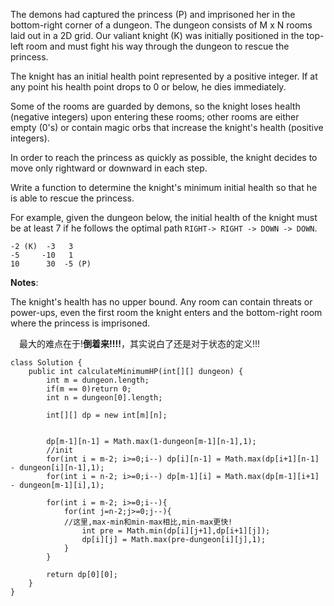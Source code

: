 The demons had captured the princess (P) and imprisoned her in the bottom-right corner of a dungeon. The dungeon consists of M x N rooms laid out in a 2D grid. Our valiant knight (K) was initially positioned in the top-left room and must fight his way through the dungeon to rescue the princess.

The knight has an initial health point represented by a positive integer. If at any point his health point drops to 0 or below, he dies immediately.

Some of the rooms are guarded by demons, so the knight loses health (negative integers) upon entering these rooms; other rooms are either empty (0's) or contain magic orbs that increase the knight's health (positive integers).

In order to reach the princess as quickly as possible, the knight decides to move only rightward or downward in each step.


Write a function to determine the knight's minimum initial health so that he is able to rescue the princess.

For example, given the dungeon below, the initial health of the knight must be at least 7 if he follows the optimal path `RIGHT-> RIGHT -> DOWN -> DOWN`.

```
-2 (K)	-3	 3
-5	   -10	 1
10	    30	-5 (P)
```

**Notes**:

The knight's health has no upper bound.
Any room can contain threats or power-ups, even the first room the knight enters and the bottom-right room where the princess is imprisoned.

&emsp;最大的难点在于!**倒着来!!!!**，其实说白了还是对于状态的定义!!!
```
class Solution {
    public int calculateMinimumHP(int[][] dungeon) {
        int m = dungeon.length;
        if(m == 0)return 0;
        int n = dungeon[0].length;
        
        int[][] dp = new int[m][n];
        
        
        dp[m-1][n-1] = Math.max(1-dungeon[m-1][n-1],1);
        //init 
        for(int i = m-2; i>=0;i--) dp[i][n-1] = Math.max(dp[i+1][n-1] - dungeon[i][n-1],1);
        for(int i = n-2; i>=0;i--) dp[m-1][i] = Math.max(dp[m-1][i+1] - dungeon[m-1][i],1);
            
        for(int i = m-2; i>=0;i--){
            for(int j=n-2;j>=0;j--){
            //这里,max-min和min-max相比,min-max更快!
                int pre = Math.min(dp[i][j+1],dp[i+1][j]);
                dp[i][j] = Math.max(pre-dungeon[i][j],1);
            }
        }
        
        return dp[0][0];
    }
}
```